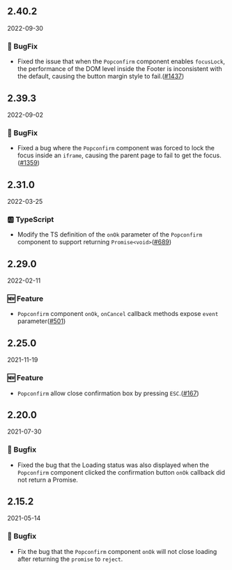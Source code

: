 ## 2.40.2

2022-09-30

### 🐛 BugFix

- Fixed the issue that when the `Popconfirm` component enables `focusLock`, the performance of the DOM level inside the Footer is inconsistent with the default, causing the button margin style to fail.([#1437](https://github.com/arco-design/arco-design/pull/1437))

## 2.39.3

2022-09-02

### 🐛 BugFix

- Fixed a bug where the `Popconfirm` component was forced to lock the focus inside an `iframe`, causing the parent page to fail to get the focus.([#1359](https://github.com/arco-design/arco-design/pull/1359))

## 2.31.0

2022-03-25

### 🆎 TypeScript

- Modify the TS definition of the `onOk` parameter of the `Popconfirm` component to support returning `Promise<void>`([#689](https://github.com/arco-design/arco-design/pull/689))

## 2.29.0

2022-02-11

### 🆕 Feature

- `Popconfirm` component `onOk`, `onCancel` callback methods expose `event` parameter([#501](https://github.com/arco-design/arco-design/pull/501))

## 2.25.0

2021-11-19

### 🆕 Feature

- `Popconfirm` allow close confirmation box by pressing `ESC`.([#167](https://github.com/arco-design/arco-design/pull/167))

## 2.20.0

2021-07-30

### 🐛 Bugfix

- Fixed the bug that the Loading status was also displayed when the `Popconfirm` component clicked the confirmation button `onOk` callback did not return a Promise.

## 2.15.2

2021-05-14

### 🐛 Bugfix

- Fix the bug that the `Popconfirm` component `onOk` will not close loading after returning the `promise` to `reject`.

